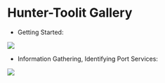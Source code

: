 # Hunter-Toolit Gallery

- Getting Started:
<img src="https://github.com/Keyj33k/Hunter-Toolkit/blob/main/imgs/hunterhill.gif?raw=true"/>

- Information Gathering, Identifying Port Services:
<img src="https://github.com/Keyj33k/Hunter-Toolkit/blob/main/imgs/idport.gif?raw=true"/>
